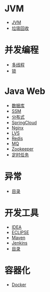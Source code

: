 # JVM
- <a href="content/jvm/jvm.md">JVM</a>
- <a href="content/jvm/gc.md">垃圾回收</a>

# 并发编程
- <a href="content/concurrent/threads.md">多线程</a>
- <a href="content/concurrent/lock.md">锁</a>

# Java Web
- <a href="content/JavaWeb/db.md">数据库</a>
- <a href="content/JavaWeb/ssm.md">SSM</a>
- <a href="content/JavaWeb/distribution.md">分布式</a>
- <a href="content/JavaWeb/springcloud.md">SpringCloud</a>
- <a href="content/JavaWeb/nginx.md">Nginx</a>
- <a href="content/JavaWeb/lvs.md">LVS</a>
- <a href="content/JavaWeb/redis.md">Redis</a>
- <a href="content/JavaWeb/mq.md">MQ</a>
- <a href="content/JavaWeb/zookeeper.md">Zookeeper</a>
- <a href="content/JavaWeb/scheduler.md">定时任务</a>

# 异常
- <a href="content/exceptions.md">目录</a>

# 开发工具
- <a href="content/utils/idea.md">IDEA</a>
- <a href="content/utils/eclipse.md">ECLIPSE</a>
- <a href="content/utils/maven.md">Maven</a>
- <a href="content/utils/jenkins.md">Jenkins</a>
- <a href="content/utils/elk.md">目录</a>

# 容器化
- <a href="content/container/docker.md">Docker</a>
